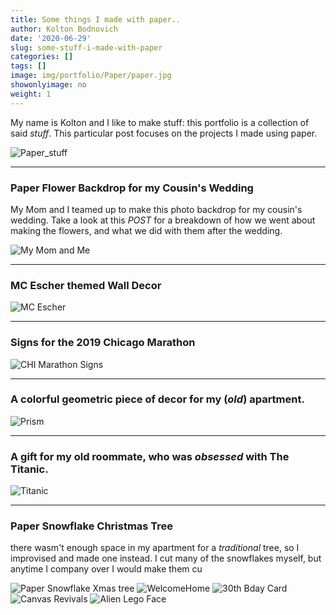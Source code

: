 ```yaml
---
title: Some things I made with paper..
author: Kolton Bodnovich
date: '2020-06-29'
slug: some-stuff-i-made-with-paper
categories: []
tags: []
image: img/portfolio/Paper/paper.jpg
showonlyimage: no
weight: 1
---
```




<!--more-->

My name is Kolton and I like to make stuff: this portfolio is a collection of said *stuff*. This particular post focuses on the projects I made using paper. 

![Paper_stuff](/portfolio/2020-06-29-some-stuff-i-made-with-paper_files/paper.jpg)


******

### Paper Flower Backdrop for my Cousin's Wedding

My Mom and I teamed up to make this photo backdrop for my cousin's wedding. Take a look at this *POST* for a breakdown of how we went about making the flowers, and what we did with them after the wedding.  

![My Mom and Me ](/portfolio/Paper_files/me.jpg)

******

### MC Escher themed Wall Decor 

![MC Escher](/portfolio/Paper_files/escher.jpg)

******

### Signs for the 2019 Chicago Marathon 

![CHI Marathon Signs](/portfolio/Paper_files/chicago.jpg)

******

### A colorful geometric piece of decor for my (*old*) apartment. 

![Prism](/portfolio/Paper_files/prism.jpg)

******

### A gift for my old roommate, who was *obsessed* with The Titanic. 

![Titanic](/portfolio/Paper_files/titanic.jpg)

******

### Paper Snowflake Christmas Tree

there wasm't enough space in my apartment for a *traditional* tree, so I improvised and made one instead. I cut many of the snowflakes myself, but anytime I company over I would make them cu
 
![Paper Snowflake Xmas tree](/portfolio/Paper_files/snowflakes.gif)
![WelcomeHome](/portfolio/Paper_files/welcome.jpg)
![30th Bday Card](/portfolio/Paper_files/thirty.jpg)
![Canvas Revivals](/portfolio/Paper_files/canvas.jpg)
![Alien Lego Face](/portfolio/Paper_files/alienrobot.png)


